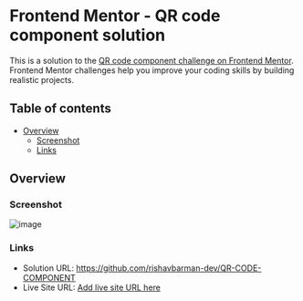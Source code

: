 # Frontend Mentor - QR code component solution

This is a solution to the [QR code component challenge on Frontend Mentor](https://www.frontendmentor.io/challenges/qr-code-component-iux_sIO_H). Frontend Mentor challenges help you improve your coding skills by building realistic projects. 

## Table of contents

- [Overview](#overview)
  - [Screenshot](#screenshot)
  - [Links](#links)

## Overview

### Screenshot

![image](https://github.com/user-attachments/assets/83f4d316-7aba-4929-8b82-730ae5f83d3e)

### Links

- Solution URL: https://github.com/rishavbarman-dev/QR-CODE-COMPONENT
- Live Site URL: [Add live site URL here](https://your-live-site-url.com)
